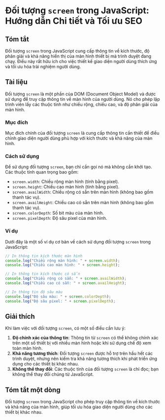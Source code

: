 <!--
Meta Description: # Đối tượng `screen` trong JavaScript: Hướng dẫn Chi tiết và Tối ưu SEO ## Tóm tắt Đối tượng `screen` trong JavaScript cung cấp thông tin về kích thướ...
Meta Keywords: screen, màn, hình, của, đối
-->

# Đối tượng `screen` trong JavaScript: Hướng dẫn Chi tiết và Tối ưu SEO

## Tóm tắt
Đối tượng `screen` trong JavaScript cung cấp thông tin về kích thước, độ phân giải và khả năng hiển thị của màn hình thiết bị mà trình duyệt đang chạy. Điều này rất hữu ích cho việc thiết kế giao diện người dùng thích ứng và tối ưu hóa trải nghiệm người dùng.

## Tài liệu
Đối tượng `screen` là một phần của DOM (Document Object Model) và được sử dụng để truy cập thông tin về màn hình của người dùng. Nó cho phép lập trình viên lấy các thuộc tính như chiều rộng, chiều cao, và độ phân giải của màn hình.

### Mục đích
Mục đích chính của đối tượng `screen` là cung cấp thông tin cần thiết để điều chỉnh giao diện người dùng phù hợp với kích thước và khả năng của màn hình.

### Cách sử dụng
Để sử dụng đối tượng `screen`, bạn chỉ cần gọi nó mà không cần khởi tạo. Các thuộc tính quan trọng bao gồm:

- `screen.width`: Chiều rộng màn hình (tính bằng pixel).
- `screen.height`: Chiều cao màn hình (tính bằng pixel).
- `screen.availWidth`: Chiều rộng có sẵn trên màn hình (không bao gồm thanh tác vụ).
- `screen.availHeight`: Chiều cao có sẵn trên màn hình (không bao gồm thanh tác vụ).
- `screen.colorDepth`: Số bit màu của màn hình.
- `screen.pixelDepth`: Độ sâu pixel của màn hình.

### Ví dụ
Dưới đây là một số ví dụ cơ bản về cách sử dụng đối tượng `screen` trong JavaScript:

```javascript
// In thông tin kích thước màn hình
console.log("Chiều rộng màn hình: " + screen.width);
console.log("Chiều cao màn hình: " + screen.height);

// In thông tin kích thước có sẵn
console.log("Chiều rộng có sẵn: " + screen.availWidth);
console.log("Chiều cao có sẵn: " + screen.availHeight);

// In thông tin độ sâu màu
console.log("Độ sâu màu: " + screen.colorDepth);
console.log("Độ sâu pixel: " + screen.pixelDepth);
```

## Giải thích
Khi làm việc với đối tượng `screen`, có một số điều cần lưu ý:

1. **Độ chính xác của thông tin**: Thông tin từ `screen` có thể không chính xác trên một số thiết bị với nhiều màn hình hoặc khi sử dụng chế độ xem toàn màn hình.
2. **Khả năng tương thích**: Đối tượng `screen` được hỗ trợ trên hầu hết các trình duyệt, nhưng nên kiểm tra khả năng tương thích khi phát triển ứng dụng cho các thiết bị khác nhau.
3. **Không thể thay đổi**: Các thuộc tính của đối tượng `screen` là chỉ đọc; bạn không thể thay đổi chúng từ JavaScript.

## Tóm tắt một dòng
Đối tượng `screen` trong JavaScript cho phép truy cập thông tin về kích thước và khả năng của màn hình, giúp tối ưu hóa giao diện người dùng cho các thiết bị khác nhau.